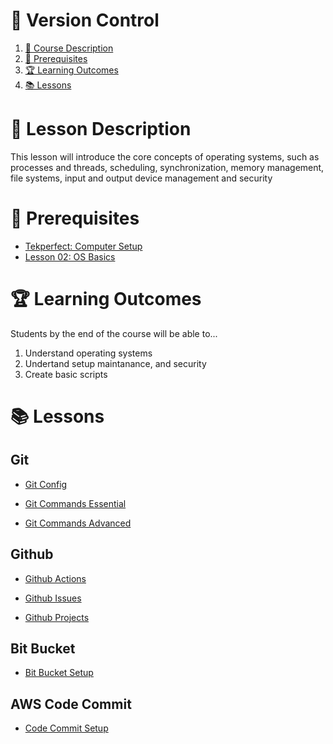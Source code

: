 # **🔑 Version Control**

1. [📝 Course Description](#📝-course-description)
2. [🎯 Prerequisites](#🎯-prerequisites)
3. [🏆 Learning Outcomes](#🏆-learning-outcomes)
4. [📚 Lessons](#📚-lessons)


# 📝 Lesson Description

This lesson will introduce the core concepts of operating systems, such as processes and threads, scheduling, synchronization, memory management, file systems, input and output device management and security

# 🎯 Prerequisites

* [Tekperfect: Computer Setup](/lessons/computer-setup.md)
* [Lesson 02: OS Basics](/courses/02-Os_Basics/home.md)

# 🏆 Learning Outcomes

Students by the end of the course will be able to...

1. Understand operating systems
1. Undertand setup maintanance, and security
1. Create basic scripts

# 📚 Lessons

## Git

- [Git Config](#)

- [Git Commands Essential](#)

- [Git Commands Advanced ](#)

## Github

- [Github Actions](#)

- [Github Issues](#)

- [Github Projects](#)

## Bit Bucket

- [Bit Bucket Setup](#)

## AWS Code Commit

- [Code Commit Setup](#)
